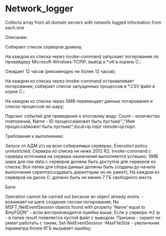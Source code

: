 # Network_logger
Collects array from all domain servers with network logged information from each one

Описание: 

  Собирает список серверов домена;
  
  На каждом из списка через invoke-command запускает логирование по провайдеру Microsoft-Windows-TCPIP, вывод в *.etl в корень С:;
  
  Ожидает 12 часов (рекомендую не более 12 часов);
  
  На каждом из списка через invoke-command останавливает логирование, собирает список запущенных процессов в *.CSV файл в корне С:;
  
  На каждом из списка через SMB перемещает данные логирования и список процессов на шару;
  
  Парсинг событий для приведения к итоговому виду: Count – количество повторений, Name - ID процесса(может быть пустым)";"Имя процесса(может быть пустым)";local=ip:порт remote=ip:порт.

Требования к выполнению:

  Запуск от АДМ у\з на всех собираемых серверах;
  Execution policy unrestricted;
  Сервера из списка не ниже 2012 R2;
  Invoke-command с сервера источника на сервера назначения выполняется успешно;
  SMB шара для raw data с серверов должна быть доступна для серверов из списка;
  Все папки для сбора данных должны быть созданы до начала выполнения скрипта(создавать директории он не умеет);
  На каждом из серверов на диске С: должно быть не менее 7 ГБ свободного места.

Баги:

  Operation cannot be carried out because an object already exists. - возникает на шаге создания сессии логирования;
  No MSFT_NetEventSession objects found with property 'Name' equal to $myFQDN" - если воспроизводится ошибка выше;
  Если у сервера =>2 ip - в папке result появляется пустой файл с выводом. Причина - скрипт не умеет работать с таким;
  Set-NetEventSession -MaxFileSize - увеличение параметра более 6ГБ вызывает ошибку.
